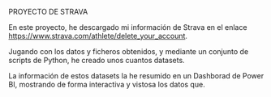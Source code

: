 PROYECTO DE STRAVA

En este proyecto, he descargado mi información de Strava en el enlace https://www.strava.com/athlete/delete_your_account.

Jugando con los datos y ficheros obtenidos, y mediante un conjunto de scripts de Python, he creado unos cuantos datasets.

La información de estos datasets la he resumido en un Dashborad de Power BI, mostrando de forma interactiva y vistosa los datos que.
